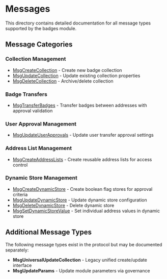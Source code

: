 # Messages

This directory contains detailed documentation for all message types supported by the badges module.

## Message Categories

### Collection Management

-   [MsgCreateCollection](./msg-create-collection.md) - Create new badge collection
-   [MsgUpdateCollection](./msg-update-collection.md) - Update existing collection properties
-   [MsgDeleteCollection](./msg-delete-collection.md) - Archive/delete collection

### Badge Transfers

-   [MsgTransferBadges](./msg-transfer-badges.md) - Transfer badges between addresses with approval validation

### User Approval Management

-   [MsgUpdateUserApprovals](./msg-update-user-approvals.md) - Update user transfer approval settings

### Address List Management

-   [MsgCreateAddressLists](./msg-create-address-lists.md) - Create reusable address lists for access control

### Dynamic Store Management

-   [MsgCreateDynamicStore](./msg-create-dynamic-store.md) - Create boolean flag stores for approval criteria
-   [MsgUpdateDynamicStore](./msg-update-dynamic-store.md) - Update dynamic store configuration
-   [MsgDeleteDynamicStore](./msg-delete-dynamic-store.md) - Delete dynamic store
-   [MsgSetDynamicStoreValue](./msg-set-dynamic-store-value.md) - Set individual address values in dynamic store

## Additional Message Types

The following message types exist in the protocol but may be documented separately:

-   **MsgUniversalUpdateCollection** - Legacy unified create/update interface
-   **MsgUpdateParams** - Update module parameters via governance
